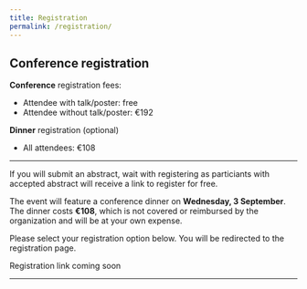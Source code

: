 ```yaml
---
title: Registration
permalink: /registration/
---
```


## Conference registration

**Conference** registration fees:
* Attendee with talk/poster: free
* Attendee without talk/poster: €192

**Dinner** registration (optional)
* All attendees: €108

---

If you will submit an abstract, wait with registering as particiants with accepted abstract will receive a link to register for free.

The event will feature a conference dinner on **Wednesday, 3 September**.
The dinner costs **€108**, which is not covered or reimbursed by the organization and will be at your own expense.

Please select your registration option below. You will be redirected to the registration page. 

Registration link coming soon

---

<!---
You may need to select English in the top right corner and create an account first. 
Make sure to click the **Sign me in** button after completing the form.

<div style="text-align: center; margin: 20px 0;">
    <a href="https://icts.kuleuven.be/apps/onebutton/profile/814359" style="
        display: inline-block;
        padding: 10px 20px;
        background-color: #28a745;
        color: white;
        text-decoration: none;
        border-radius: 5px;
        font-size: 16px;
        margin-right: 20px;">
        Register with Dinner (108€)
    </a>

    <span style="font-size: 18px; vertical-align: middle;">or</span>

    <a href="https://icts.kuleuven.be/apps/onebutton/profile/814359" style="
        display: inline-block;
        padding: 10px 20px;
        background-color: #007BFF;
        color: white;
        text-decoration: none;
        border-radius: 5px;
        font-size: 16px;
        margin-left: 20px;">
        Register without Dinner (Free)
    </a>
</div>

By registering, you confirm your participation in the conference.

## Accomodation 
Coming soon

-->
